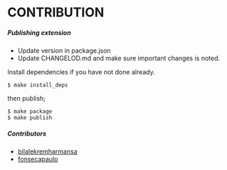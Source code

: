 # CONTRIBUTION

##### Publishing extension
- Update version in package.json
- Update CHANGELOD.md and make sure important changes is noted.

Install dependencies if you have not done already.

```
$ make install_deps
```

then publish;
```
$ make package
$ make publish
```

##### Contributors
- [bilalekremharmansa](https://github.com/bilalekremharmansa)
- [fonsecapaulo](https://github.com/fonsecapaulo)
